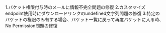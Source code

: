 1.バケット権限付与時のメールに情報不完全問題の修復
2.カスタマイズendpoint使用時にダウンロードリンクのundefined文字列問題の修復
3.特定のバケットの権限のみ有する場合、バケット一覧に戻って再度バケットに入る時、No Permission問題の修復